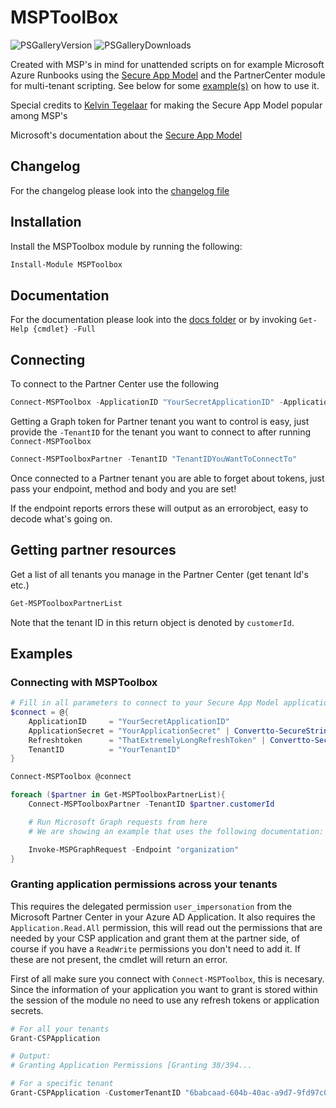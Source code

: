# MSPToolBox

![PSGalleryVersion](https://img.shields.io/powershellgallery/v/MSPToolBox?style=flat-square) ![PSGalleryDownloads](https://img.shields.io/powershellgallery/dt/MSPToolBox?style=flat-square)

Created with MSP's in mind for unattended scripts on for example Microsoft Azure Runbooks using the [Secure App Model](https://www.cyberdrain.com/connect-to-exchange-online-automated-when-mfa-is-enabled-using-the-secureapp-model/) and the PartnerCenter module for multi-tenant scripting. See below for some [example(s)](#examples) on how to use it.

Special credits to [Kelvin Tegelaar](https://github.com/KelvinTegelaar) for making the Secure App Model popular among MSP's

Microsoft's documentation about the [Secure App Model](https://learn.microsoft.com/en-us/powershell/partnercenter/secure-app-model?view=partnercenterps-1.5&viewFallbackFrom=partnercenterps-3.0)

## Changelog

For the changelog please look into the [changelog file](./CHANGELOG.MD)


## Installation

Install the MSPToolbox module by running the following:

```powershell
Install-Module MSPToolbox
```

## Documentation

For the documentation please look into the [docs folder](Docs/) or by invoking `Get-Help {cmdlet} -Full`

## Connecting

To connect to the Partner Center use the following

```powershell
Connect-MSPToolbox -ApplicationID "YourSecretApplicationID" -ApplicationSecret ("YourApplicationSecret" | Convertto-SecureString -AsPlainText) -RefreshToken ("ThatExtremelyLongRefreshToken" | Convertto-SecureString -AsPlainText) -TenantID "YourTenantID"  
```

Getting a Graph token for Partner tenant you want to control is easy, just provide the `-TenantID` for the tenant you want to connect to after running `Connect-MSPToolbox`

```powershell
Connect-MSPToolboxPartner -TenantID "TenantIDYouWantToConnectTo"
```

Once connected to a Partner tenant you are able to forget about tokens, just pass your endpoint, method and body and you are set!

If the endpoint reports errors these will output as an errorobject, easy to decode what's going on.

## Getting partner resources

Get a list of all tenants you manage in the Partner Center (get tenant Id's etc.)

```powershell
Get-MSPToolboxPartnerList
```

Note that the tenant ID in this return object is denoted by `customerId`.

## Examples

### Connecting with MSPToolbox

```powershell
# Fill in all parameters to connect to your Secure App Model application
$connect = @{
    ApplicationID     = "YourSecretApplicationID"
    ApplicationSecret = "YourApplicationSecret" | Convertto-SecureString -AsPlainText
    Refreshtoken      = "ThatExtremelyLongRefreshToken" | Convertto-SecureString -AsPlainText 
    TenantID          = "YourTenantID"
}

Connect-MSPToolbox @connect

foreach ($partner in Get-MSPToolboxPartnerList){
    Connect-MSPToolboxPartner -TenantID $partner.customerId

    # Run Microsoft Graph requests from here
    # We are showing an example that uses the following documentation: https://learn.microsoft.com/en-us/graph/api/organization-get?view=graph-rest-1.0

    Invoke-MSPGraphRequest -Endpoint "organization"
}
```

### Granting application permissions across your tenants

This requires the delegated permission `user_impersonation` from the Microsoft Partner Center in your Azure AD Application. It also requires the `Application.Read.All` permission, this will read out the permissions that are needed by your CSP application and grant them at the partner side, of course if you have a `ReadWrite` permissions you don't need to add it. If these are not present, the cmdlet will return an error.

First of all make sure you connect with `Connect-MSPToolbox`, this is necesary. Since the information of your application you want to grant is stored within the session of the module no need to use any refresh tokens or application secrets.

```powershell
# For all your tenants
Grant-CSPApplication

# Output:
# Granting Application Permissions [Granting 38/394...                                                                 ]

# For a specific tenant
Grant-CSPApplication -CustomerTenantID "6babcaad-604b-40ac-a9d7-9fd97c0b779f"
```